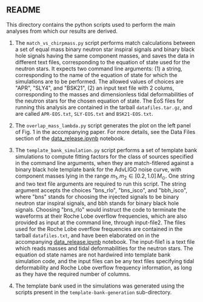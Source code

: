 ## README

This directory contains the python scripts used to perform the main analyses from which our results are derived.

1. The `match_vs_chirpmass.py` script performs match calculations between a set of equal mass binary neutron star inspiral signals and binary black hole signals having the same component masses, and saves the data in different text files, corresponding to the equation of state used for the neutron stars. It expects two command line arguments: (1) a string, corresponding to the name of the equation of state for which the simulations are to be performed. The allowed values of choices are "APR", "SLY4", and "BSK21", (2) an input text file with 2 colums, corresponding to the masses and dimensionless tidal deformabilities of the neutron stars for the chosen equation of state. The EoS files for running this analysis are contained in the tarball `datafiles.tar.gz`, and are called `APR-EOS.txt`, `SLY-EOS.txt` and `BSK21-EOS.txt`.

2. The `overlap_mass_lambda.py` script generates the plot on the left panel of Fig. 1 in the accompanying paper. For more details, see the Data Files section of the [data_release.ipynb](https://github.com/sugwg/sub-solar-ns-detectability/blob/main/data_release.ipynb) notebook. 

3. The `template_bank_simulation.py` script performs a set of template bank simulations to compute fitting factors for the class of sources specified in the command line arguments, when they are match-fitlered against a binary black hole template bank for the AdvLIGO noise curve, with component masses lying in the range $m_1,m_2 \in [0.2,1.0] \, M_{\odot}$. One string and two text file arguments are required to run this script. The string argument accepts the choices "bns_rlo", "bns_isco", and "bbh_isco", where "bns" stands for choosing the injected signals to be binary neutron star inspiral signals, and bbh stands for binary black hole signals. Choosing "bns_rlo" would instruct the code to terminate the waveforms at their Roche Lobe overflow frequencies, which are also provided as input at the command line, through input-file2. The files used for the Roche Lobe overflow frequencies are contained in the tarball `datafiles.txt`, and have been elaborated on in the accompanying [data_release.ipynb](https://github.com/sugwg/sub-solar-ns-detectability/blob/main/data_release.ipynb) notebook. The input-file1 is a text file which reads masses and tidal deformabilities for the neutron stars. The equation od state names are not hardwired into template bank simulation code, and the input files can be any text files specifying tidal deformability and Roche Lobe overflow frequency information, as long as they have the required number of columns. 

4. The template bank used in the simulations was generated using the scripts present in the `template-bank-generation` sub-directory.
